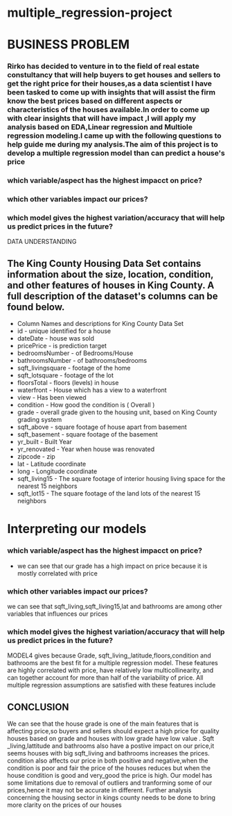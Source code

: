 # multiple_regression-project
# 

# BUSINESS PROBLEM
### Rirko  has decided to venture in to the field of real estate constultancy that will help  buyers to get houses  and sellers to get the right price for their houses,as a data scientist I have been tasked to come up with insights that will assist the firm know the best prices based on different aspects or characteristics of the houses available.In order to come up with clear insights that will have impact ,I will apply my analysis based on EDA,Linear regression and Multiole regression modeling.I came up with the following questions to help  guide me during my analysis.The aim of this project is to develop a multiple regression model than can predict a house's price 
 ### which variable/aspect has the highest  impacct on price?
 ### which other variables impact our prices?
 ### which model gives the highest variation/accuracy that will help us predict prices in the future?
 DATA UNDERSTANDING
## The King County Housing Data Set contains information about the size, location, condition, and other features of houses in King County. A full description of the dataset's columns can be found below.

- Column Names and descriptions for King County Data Set
- id - unique identified for a house
- dateDate - house was sold
-  pricePrice - is prediction target
- bedroomsNumber - of Bedrooms/House
- bathroomsNumber - of bathrooms/bedrooms
- sqft_livingsquare - footage of the home
- sqft_lotsquare - footage of the lot
- floorsTotal - floors (levels) in house
- waterfront - House which has a view to a waterfront
- view - Has been viewed
- condition - How good the condition is ( Overall )
- grade - overall grade given to the housing unit, based on King County grading system
-  sqft_above - square footage of house apart from basement
- sqft_basement - square footage of the basement
- yr_built - Built Year
- yr_renovated - Year when house was renovated
- zipcode - zip
- lat - Latitude coordinate
- long - Longitude coordinate
- sqft_living15 - The square footage of interior housing living space for the nearest 15 neighbors
-  sqft_lot15 - The square footage of the land lots of the nearest 15 neighbors
# Interpreting our models

### which variable/aspect has the highest  impacct on price?
 - we can see that our grade has a high impact on price because it is mostly correlated with price

 ### which other variables impact our prices?
 we can see that sqft_living,sqft_living15,lat and bathrooms are among other variables  that influences our prices 
 ### which model gives the highest variation/accuracy that will help us predict prices in the future?
 MODEL4 gives because  Grade, sqft_living,,latitude,floors,condition  and bathrooms are the best fit for a multiple regression model. These features are highly correlated with price, have relatively low multicollinearity, and can together account for more than half of the variability of price. All multiple regression assumptions are satisfied with these features include
 ## CONCLUSION
We can see that the house grade is one of the main features that is affecting price,so buyers and sellers should expect a high price for quality houses based on grade and houses with low grade have low value .
Sqft _living,lattitude and bathrooms also have a postive impact on our price,it seems houses with big sqft_living and bathrooms increases the prices.
condition also affects our price in both positive and negative,when the condition is poor and fair the price of the houses reduces but when the house  condition is good and very_good  the price is high.
Our model has some limitations due to removal of outliers and tranforming some of our prices,hence it may not be accurate in different.
Further analysis concerning the housing sector in kings county needs to be done to bring more clarity on the prices of our houses
